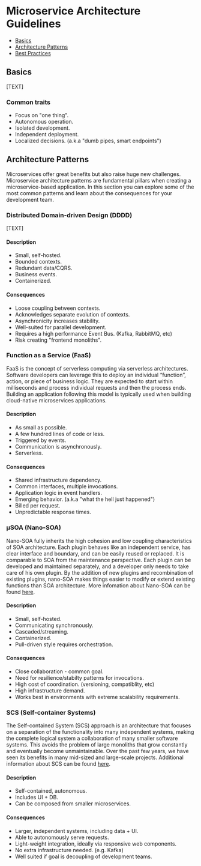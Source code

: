 Microservice Architecture Guidelines
======================

* [Basics](#basics)
* [Architecture Patterns](#architecture-patterns)
* [Best Practices](#best-practices)

## Basics

[TEXT]


### Common traits

* Focus on "one thing".
* Autonomous operation.
* Isolated development.
* Independent deployment.
* Localized decisions. (a.k.a "dumb pipes, smart endpoints")


## Architecture Patterns

Microservices offer great benefits but also raise huge new challenges. Microservice architecture patterns are fundamental pillars when creating a microservice-based application. In this section you can explore some of the most common patterns and learn about the consequences for your development team. 


### Distributed Domain-driven Design (DDDD)

[TEXT]


#### Description

* Small, self-hosted.
* Bounded contexts.
* Redundant data/CQRS.
* Business events.
* Containerized.


#### Consequences

* Loose coupling between contexts.
* Acknowledges separate evolution of contexts.
* Asynchronicity increases stability.
* Well-suited for parallel development.
* Requires a high performance Event Bus. (Kafka, RabbitMQ, etc)
* Risk creating "frontend monoliths". 


### Function as a Service (FaaS)

FaaS is the concept of serverless computing via serverless architectures. Software developers can leverage this to deploy an individual “function”, action, or piece of business logic. They are expected to start within milliseconds and process individual requests and then the process ends. Building an application following this model is typically used when building cloud-native microservices applications.


#### Description

* As small as possible.
* A few hundred lines of code or less.
* Triggered by events.
* Communication is asynchronously.
* Serverless.


#### Consequences

* Shared infrastructure dependency.
* Common interfaces, multiple invocations.
* Application logic in event handlers.
* Emerging behavior. (a.k.a "what the hell just happened")
* Billed per request.
* Unpredictable response times.


### μSOA (Nano-SOA) 

Nano-SOA fully inherits the high cohesion and low coupling characteristics of SOA architecture. Each plugin behaves like an independent service, has clear interface and boundary, and can be easily reused or replaced. It is comparable to SOA from the maintenance perspective. Each plugin can be developed and maintained separately, and a developer only needs to take care of his own plugin. By the addition of new plugins and recombination of existing plugins, nano-SOA makes things easier to modify or extend existing functions than SOA architecture. More infomation about Nano-SOA can be found [here](http://baiy.cn/doc/byasp/mSOA_en.htm).


#### Description

* Small, self-hosted.
* Communicating synchronously.
* Cascaded/streaming.
* Containerized.
* Pull-driven style requires orchestration.


#### Consequences

* Close collaboration - common goal.
* Need for resilience/stabilty patterns for invocations.
* High cost of coordination. (versioning, compatiblity, etc)
* High infrastructure demand.
* Works best in environments with extreme scalability requirements.


### SCS (Self-container Systems)

The Self-contained System (SCS) approach is an architecture that focuses on a separation of the functionality into many independent systems, making the complete logical system a collaboration of many smaller software systems. This avoids the problem of large monoliths that grow constantly and eventually become unmaintainable. Over the past few years, we have seen its benefits in many mid-sized and large-scale projects. Additional information about SCS can be found [here](http://scs-architecture.org/index.html).


#### Description

* Self-contained, autonomous.
* Includes UI + DB.
* Can be composed from smaller microservices.


#### Consequences

* Larger, independent systems, including data + UI.
* Able to autonomously serve requests.
* Light-weight integration, ideally via responsive web components.
* No extra infrastructure needed. (e.g. Kafka)
* Well suited if goal is decoupling of development teams.
